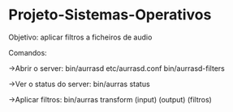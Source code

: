 # Projeto-Sistemas-Operativos
Objetivo: aplicar filtros a ficheiros de audio

Comandos: 

->Abrir o server: bin/aurrasd etc/aurrasd.conf bin/aurrasd-filters


->Ver o status do server: bin/aurras status


->Aplicar filtros: bin/aurras transform (input) (output) (filtros) 
